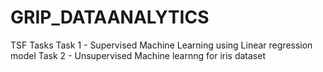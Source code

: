 # GRIP_DATAANALYTICS 
TSF Tasks 
Task 1 - Supervised Machine Learning using Linear regression model
Task 2 - Unsupervised Machine learnng for iris dataset

